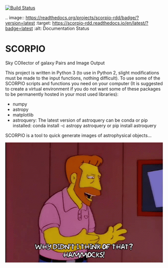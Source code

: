 [![Build Status](https://travis-ci.com/josegit88/SCORPIO.svg?branch=master)](https://travis-ci.com/josegit88/SCORPIO)

.. image:: https://readthedocs.org/projects/scorpio-rdd/badge/?version=latest
:target: https://scorpio-rdd.readthedocs.io/en/latest/?badge=latest
:alt: Documentation Status

# SCORPIO
Sky COllector of galaxy Pairs and Image Output

This project is written in Python 3 (to use in Python 2, slight modifications must be made to the input functions, nothing difficult). To use some of the SCORPIO scripts and functions you need on your computer (It is suggested to create a virtual environment if you do not want some of these packages to be permanently hosted in your most used libraries):
- numpy
- astropy
- matplotlib
- astroquery:
  The latest version of astroquery can be conda or pip installed:
  conda install -c astropy astroquery
  or pip install astroquery

SCORPIO is a tool to quick generate images of astrophysical objects...

![quick tool to generate images of astrophysical objects](https://raw.githubusercontent.com/josegit88/SCORPIO/master/legacy/web_images/tenor.gif)
